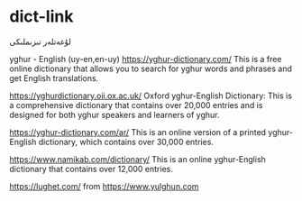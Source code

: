 # dict-link
لۇغەتلەر تىزىملىكى

yghur - English (uy-en,en-uy)
https://yghur-dictionary.com/ This is a free online dictionary that allows you to search for yghur words and phrases and get English translations.

https://yghurdictionary.oii.ox.ac.uk/ Oxford yghur-English Dictionary: This is a comprehensive dictionary that contains over 20,000 entries and is designed for both yghur speakers and learners of yghur.

https://yghur-dictionary.com/ar/ This is an online version of a printed yghur-English dictionary, which contains over 30,000 entries.

https://www.namikab.com/dictionary/ This is an online yghur-English dictionary that contains over 12,000 entries.

https://lughet.com/ from https://www.yulghun.com
